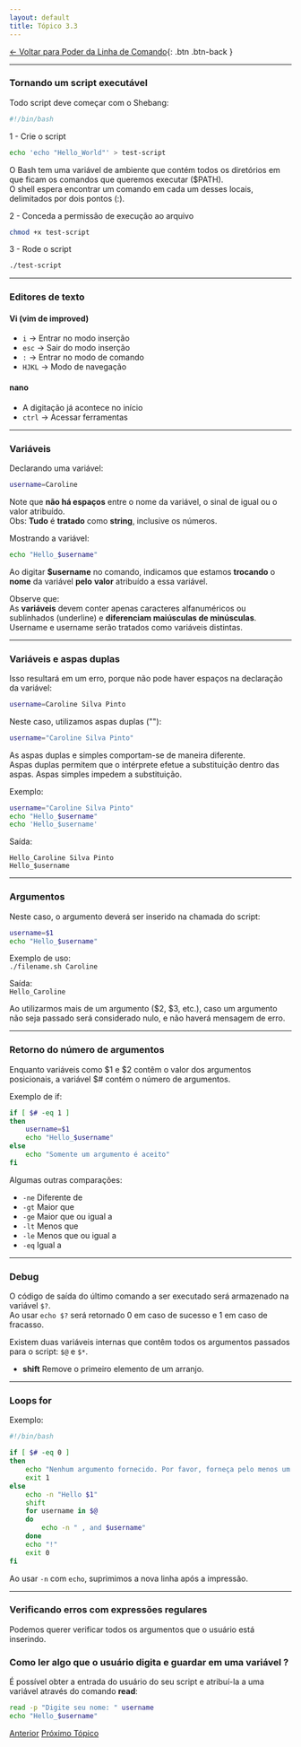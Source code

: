 ```yaml
---
layout: default 
title: Tópico 3.3
---
```


[← Voltar para Poder da Linha de Comando](/linux-essentials/01-book-lpi/Topico-03-Poder-da-Linha-de-Comando/){: .btn .btn-back }

---

### Tornando um script executável

Todo script deve começar com o Shebang:
```sh
#!/bin/bash
```

1 - Crie o script

```sh
echo 'echo "Hello_World"' > test-script
```

O Bash tem uma variável de ambiente que contém todos os diretórios em que ficam os comandos que queremos executar ($PATH).  
O shell espera encontrar um comando em cada um desses locais, delimitados por dois pontos (:).

2 - Conceda a permissão de execução ao arquivo

```sh
chmod +x test-script
```

3 - Rode o script

```sh
./test-script
```

---

### Editores de texto

#### Vi (vim de improved)

- `i`   → Entrar no modo inserção
- `esc` → Sair do modo inserção
- `:`   → Entrar no modo de comando
- `HJKL` → Modo de navegação

#### nano

- A digitação já acontece no início
- `ctrl` → Acessar ferramentas

---

### Variáveis

Declarando uma variável:

```sh
username=Caroline
```

Note que **não há espaços** entre o nome da variável, o sinal de igual ou o valor atribuído.  
Obs: **Tudo** é **tratado** como **string**, inclusive os números.

Mostrando a variável:

```sh
echo "Hello_$username"
```

Ao digitar **$username** no comando, indicamos que estamos **trocando** o **nome** da variável **pelo** **valor** atribuído a essa variável.

Observe que:  
As **variáveis** devem conter apenas caracteres alfanuméricos ou sublinhados (underline) e **diferenciam maiúsculas de minúsculas**. Username e username serão tratados como variáveis distintas.

---

### Variáveis e aspas duplas

Isso resultará em um erro, porque não pode haver espaços na declaração da variável:

```sh
username=Caroline Silva Pinto
```

Neste caso, utilizamos aspas duplas (""):

```sh
username="Caroline Silva Pinto"
```

As aspas duplas e simples comportam-se de maneira diferente.  
Aspas duplas permitem que o intérprete efetue a substituição dentro das aspas. Aspas simples impedem a substituição.

Exemplo:

```sh
username="Caroline Silva Pinto"
echo "Hello_$username"
echo 'Hello_$username'
```

Saída:

```
Hello_Caroline Silva Pinto
Hello_$username
```

---

### Argumentos

Neste caso, o argumento deverá ser inserido na chamada do script:

```sh
username=$1
echo "Hello_$username"
```

Exemplo de uso:  
`./filename.sh Caroline`

Saída:  
`Hello_Caroline`

Ao utilizarmos mais de um argumento ($2, $3, etc.), caso um argumento não seja passado será considerado nulo, e não haverá mensagem de erro.

---

### Retorno do número de argumentos

Enquanto variáveis como $1 e $2 contêm o valor dos argumentos posicionais, a variável $# contém o número de argumentos.

Exemplo de if:

```sh
if [ $# -eq 1 ]
then    
    username=$1
    echo "Hello_$username"
else
    echo "Somente um argumento é aceito"
fi
```

Algumas outras comparações:  
* `-ne` Diferente de  
* `-gt` Maior que  
* `-ge` Maior que ou igual a  
* `-lt` Menos que  
* `-le` Menos que ou igual a  
* `-eq` Igual a  

---

### Debug

O código de saída do último comando a ser executado será armazenado na variável `$?`.  
Ao usar `echo $?` será retornado 0 em caso de sucesso e 1 em caso de fracasso.

Existem duas variáveis internas que contêm todos os argumentos passados para o script: `$@` e `$*`.

- **shift** Remove o primeiro elemento de um arranjo.

---

### Loops for

Exemplo:

```sh
#!/bin/bash

if [ $# -eq 0 ]
then
    echo "Nenhum argumento fornecido. Por favor, forneça pelo menos um argumento."
    exit 1
else
    echo -n "Hello $1"
    shift
    for username in $@
    do
        echo -n " , and $username"
    done
    echo "!"
    exit 0
fi
```

Ao usar `-n` com `echo`, suprimimos a nova linha após a impressão.

---

### Verificando erros com expressões regulares

Podemos querer verificar todos os argumentos que o usuário está inserindo.

### Como ler algo que o usuário digita e guardar em uma variável ?
É possível obter a entrada do usuário do seu script e atribuí-la a uma variável através do comando **read**:

```sh
read -p "Digite seu nome: " username
echo "Hello_$username"
```

<div class="nav-buttons two-buttons">
  <a href="/linux-essentials/01-book-lpi/Topico-03-Poder-da-Linha-de-Comando/3.2-ExtraindoDadosDeArquivos" class="btn btn-back">Anterior</a>
  <a href="/linux-essentials/01-book-lpi/Topico-04-Sistema-Operacional-Linux/4.1-EscolhendoUmSistemaOperacional" class="btn btn-back">Próximo Tópico</a>
</div>
